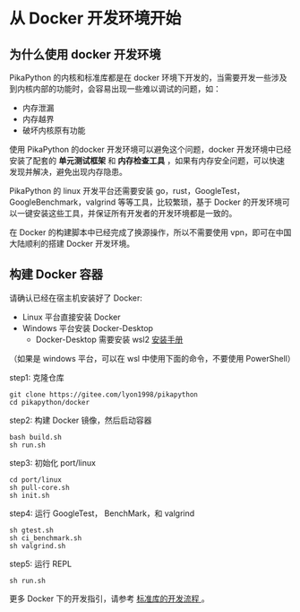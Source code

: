 # 从 Docker 开发环境开始

## 为什么使用 docker 开发环境

PikaPython 的内核和标准库都是在 docker 环境下开发的，当需要开发一些涉及到内核内部的功能时，会容易出现一些难以调试的问题，如：

- 内存泄漏
- 内存越界
- 破坏内核原有功能

使用 PikaPython 的docker 开发环境可以避免这个问题，docker 开发环境中已经安装了配套的 **单元测试框架** 和 **内存检查工具** ，如果有内存安全问题，可以快速发现并解决，避免出现内存隐患。

PikaPython 的 linux 开发平台还需要安装 go，rust，GoogleTest，GoogleBenchmark，valgrind 等等工具，比较繁琐，基于 Docker 的开发环境可以一键安装这些工具，并保证所有开发者的开发环境都是一致的。

在 Docker 的构建脚本中已经完成了换源操作，所以不需要使用 vpn，即可在中国大陆顺利的搭建 Docker 开发环境。


## 构建 Docker 容器

请确认已经在宿主机安装好了 Docker:

- Linux 平台直接安装 Docker
- Windows 平台安装 Docker-Desktop
  - Docker-Desktop 需要安装 wsl2 [安装手册](https://smartide.cn/zh/docs/install/docker/windows/)

（如果是 windows 平台，可以在 wsl 中使用下面的命令，不要使用 PowerShell）

step1: 克隆仓库

``` shell
git clone https://gitee.com/lyon1998/pikapython
cd pikapython/docker 
```

step2: 构建 Docker 镜像，然后启动容器
```
bash build.sh
sh run.sh
```

step3: 初始化 port/linux

``` shell	
cd port/linux
sh pull-core.sh
sh init.sh
```

step4: 运行 GoogleTest， BenchMark，和 valgrind
``` shell
sh gtest.sh
sh ci_benchmark.sh
sh valgrind.sh
```

step5: 运行 REPL
``` shell
sh run.sh
```

更多 Docker 下的开发指引，请参考 [ 标准库的开发流程 ](contribute_to_stdlib.html)。
